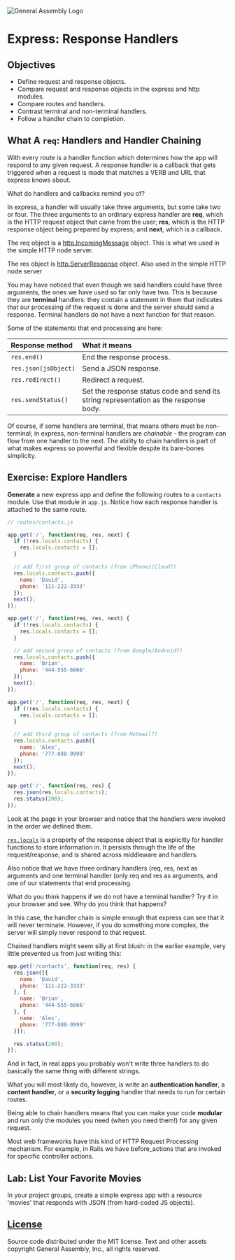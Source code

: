 ![General Assembly Logo](https://camo.githubusercontent.com/1a91b05b8f4d44b5bbfb83abac2b0996d8e26c92/687474703a2f2f692e696d6775722e636f6d2f6b6538555354712e706e67)

# Express: Response Handlers

## Objectives

- Define request and response objects.
- Compare request and response objects in the express and http modules.
- Compare routes and handlers.
- Contrast terminal and non-terminal handlers.
- Follow a handler chain to completion.

## What A `req`: Handlers and Handler Chaining

With every route is a handler function which determines how the app will respond to any given request. A response handler is a callback that gets triggered when a request is made that matches a VERB and URL that express knows about.

What do handlers and callbacks remind you of?

In express, a handler will usually take three arguments, but some take two or four. The three arguments to an ordinary express handler are **req**, which is the HTTP request object that came from the user; **res**, which is the HTTP response object being prepared by express; and **next**, which is a callback.

The req object is a [http.IncomingMessage](https://nodejs.org/api/http.html#http_http_incomingmessage)  object. This is what we used in the simple HTTP node server.

The res object is [http.ServerResponse](https://nodejs.org/api/http.html#http_class_http_serverresponse) object. Also used in the simple HTTP node server

You may have noticed that even though we said handlers could have three arguments, the ones we have used so far only have two. This is because they are **terminal** handlers:  they contain a statement in them that indicates that our processing of the request is done and the server should send a response.  Terminal handlers do not have a next function for that reason.

Some of the statements that end processing are here:

| Response method      | What it means                                                                         |
| :------------------- | :------------------------------------------------------------------------------------ |
| `res.end()`          | End the response process.                                                             |
| `res.json(jsObject)` | Send a JSON response.                                                                 |
| `res.redirect()`     | Redirect a request.                                                                   |
| `res.sendStatus()`   | Set the response status code and send its string representation as the response body. |

Of course, if some handlers are terminal, that means others must be non-terminal; in express, non-terminal handlers are _chainable_ - the program can flow from one handler to the next. The ability to chain handlers is part of what makes express so powerful and flexible despite its bare-bones simplicity.

## Exercise: Explore Handlers

**Generate** a new express app and define the following routes to a `contacts` module. Use that module in `app.js`. Notice how each response handler is attached to the same route.

```javascript
// routes/contacts.js

app.get('/', function(req, res, next) {
  if (!res.locals.contacts) {
    res.locals.contacts = [];
  }

  // add first group of contacts (from iPhone/iCloud?)
  res.locals.contacts.push({
    name: 'David',
    phone: '111-222-3333'
  });
  next();
});

app.get('/', function(req, res, next) {
  if (!res.locals.contacts) {
    res.locals.contacts = [];
  }

  // add second group of contacts (from Google/Android?)
  res.locals.contacts.push({
    name: 'Brian',
    phone: '444-555-6666'
  });
  next();
});

app.get('/', function(req, res, next) {
  if (!res.locals.contacts) {
    res.locals.contacts = [];
  }

  // add third group of contacts (from Hotmail?)
  res.locals.contacts.push({
    name: 'Alex',
    phone: '777-888-9999'
  });
  next();
});

app.get('/', function(req, res) {
  res.json(res.locals.contacts);
  res.status(200);
});
```

Look at the page in your browser and notice that the handlers were invoked in the order we defined them.

[`res.locals`](http://expressjs.com/4x/api.html#res.locals) is a property of the response object that is explicitly for handler functions to store information in.  It persists through the life of the request/response, and is shared across middleware and handlers.

Also notice that we have three ordinary handlers (req, res, next as arguments and one terminal handler (only req and res as arguments, and one of our statements that end processing.

What do you think happens if we do not have a terminal handler? Try it in your browser and see.  Why do you think that happens?

In this case, the handler chain is simple enough that express can see that it will never terminate.  However, if you do something more complex, the server will simply never respond to that request.

Chained handlers might seem silly at first blush: in the earlier example, very little prevented us from just writing this:

```javascript
app.get('/contacts', function(req, res) {
  res.json([{
    name: 'David',
    phone: '111-222-3333'
  }, {
    name: 'Brian',
    phone: '444-555-6666'
  }, {
    name: 'Alex',
    phone: '777-888-9999'
  }]);

  res.status(200);
});
```

And in fact, in real apps you probably won't write three handlers to do basically the same thing with different strings.

What you will most likely do, however, is write an **authentication handler**, a **content handler**, or a **security logging** handler that needs to run for certain routes.

Being able to chain handlers means that you can make your code **modular** and run only the modules you need (when you need them!) for any given request.

Most web frameworks have this kind of HTTP Request Processing mechanism. For example, in Rails we have before_actions that are invoked for specific controller actions.

## Lab: List Your Favorite Movies

In your project groups, create a simple express app with a resource 'movies' that responds with JSON (from hard-coded JS objects).

[License](LICENSE)
------------------

Source code distributed under the MIT license. Text and other assets copyright
General Assembly, Inc., all rights reserved.
